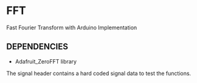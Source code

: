 # FFT
 Fast Fourier Transform with Arduino Implementation

## DEPENDENCIES

- Adafruit_ZeroFFT library

The signal header contains a hard coded signal data to test the functions.
